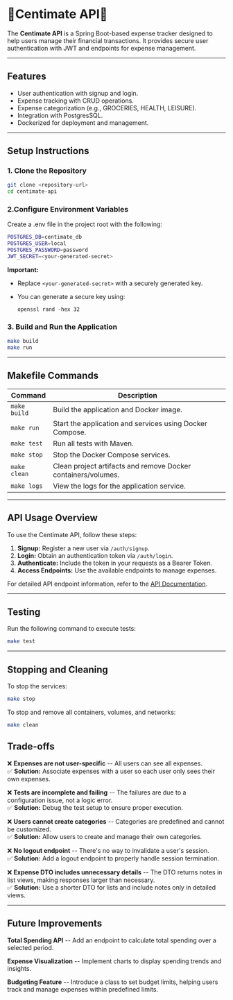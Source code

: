 # 💸**Centimate API**💸

The **Centimate API** is a Spring Boot-based expense tracker designed to help users manage their financial transactions. It provides secure user authentication with JWT and endpoints for expense management.

---

## **Features**
- User authentication with signup and login.
- Expense tracking with CRUD operations.
- Expense categorization (e.g., GROCERIES, HEALTH, LEISURE).
- Integration with PostgresSQL.
- Dockerized for deployment and management.

---

## **Setup Instructions**

### 1. **Clone the Repository**
```sh
git clone <repository-url>
cd centimate-api
```

### **2.Configure Environment Variables**
Create a .env file in the project root with the following:
```sh
POSTGRES_DB=centimate_db
POSTGRES_USER=local
POSTGRES_PASSWORD=password
JWT_SECRET=<your-generated-secret>
```

**Important:**

-   Replace `<your-generated-secret>` with a securely generated key.
-   You can generate a secure key using:

    ```
    openssl rand -hex 32
    ```


### **3. Build and Run the Application**
```sh
make build
make run
```

---

## **Makefile Commands**
| Command      | Description                                           |
|--------------|-------------------------------------------------------|
| `make build` | Build the application and Docker image.               |
| `make run`   | Start the application and services using Docker Compose. |
| `make test`  | Run all tests with Maven.                             |
| `make stop`  | Stop the Docker Compose services.                     |
| `make clean` | Clean project artifacts and remove Docker containers/volumes. |
| `make logs`  | View the logs for the application service.            |

---

## **API Usage Overview**

To use the Centimate API, follow these steps:

1. **Signup:** Register a new user via `/auth/signup`.
2. **Login:** Obtain an authentication token via `/auth/login`.
3. **Authenticate:** Include the token in your requests as a Bearer Token.
4. **Access Endpoints:** Use the available endpoints to manage expenses.

For detailed API endpoint information, refer to the [API Documentation](./API.md).

---


## **Testing**
Run the following command to execute tests:
```sh
make test
```
---

## **Stopping and Cleaning**
To stop the services:
```sh
make stop
```

To stop and remove all containers, volumes, and networks:
```sh
make clean
```

**Trade-offs**
--------------

❌ **Expenses are not user-specific** -- All users can see all expenses.\
✅ **Solution:** Associate expenses with a user so each user only sees their own expenses.

❌ **Tests are incomplete and failing** -- The failures are due to a configuration issue, not a logic error.\
✅ **Solution:** Debug the test setup to ensure proper execution.

❌ **Users cannot create categories** -- Categories are predefined and cannot be customized.\
✅ **Solution:** Allow users to create and manage their own categories.

❌ **No logout endpoint** -- There's no way to invalidate a user's session.\
✅ **Solution:** Add a logout endpoint to properly handle session termination.

❌ **Expense DTO includes unnecessary details** -- The DTO returns notes in list views, making responses larger than necessary.\
✅ **Solution:** Use a shorter DTO for lists and include notes only in detailed views.

---

**Future Improvements**
-----------------------

**Total Spending API** -- Add an endpoint to calculate total spending over a selected period.

**Expense Visualization** -- Implement charts to display spending trends and insights.

**Budgeting Feature** -- Introduce a class to set budget limits, helping users track and manage expenses within predefined limits.

